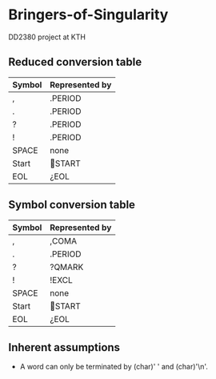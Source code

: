 Bringers-of-Singularity
=======================

DD2380 project at KTH

## Reduced conversion table
| Symbol | Represented by |
|---|---|
| , | .PERIOD |
| . | .PERIOD |
| ? | .PERIOD |
| ! | .PERIOD |
| SPACE | none |
| Start | START |
| EOL | ¿EOL |

## Symbol conversion table
| Symbol | Represented by |
|---|---|
| , | ,COMA |
| . | .PERIOD |
| ? | ?QMARK |
| ! | !EXCL |
| SPACE | none |
| Start | START |
| EOL | ¿EOL |

## Inherent assumptions
- A word can only be terminated by (char)' ' and (char)'\n'.